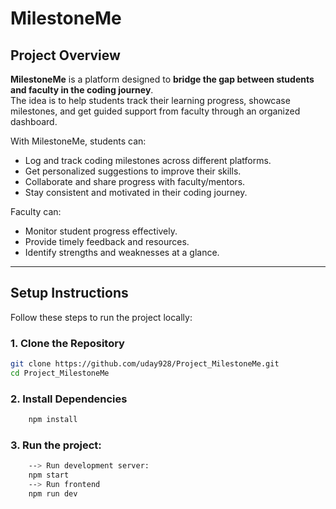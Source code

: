 # MilestoneMe

## Project Overview
**MilestoneMe** is a platform designed to **bridge the gap between students and faculty in the coding journey**.  
The idea is to help students track their learning progress, showcase milestones, and get guided support from faculty through an organized dashboard.  

With MilestoneMe, students can:
- Log and track coding milestones across different platforms.
- Get personalized suggestions to improve their skills.
- Collaborate and share progress with faculty/mentors.
- Stay consistent and motivated in their coding journey.

Faculty can:
- Monitor student progress effectively.
- Provide timely feedback and resources.
- Identify strengths and weaknesses at a glance.

---

## Setup Instructions

Follow these steps to run the project locally:

### 1. Clone the Repository
```bash
git clone https://github.com/uday928/Project_MilestoneMe.git
cd Project_MilestoneMe
```

### 2. Install Dependencies
```bash 
    npm install
```

### 3. Run the project:
```bash 
    --> Run development server:
    npm start
    --> Run frontend
    npm run dev
```


